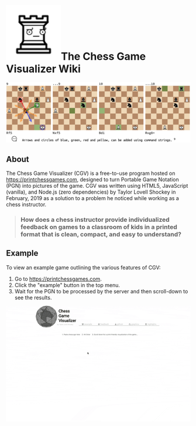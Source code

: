 # <img height="150px" src="https://raw.githubusercontent.com/Xen0phobe/Chess-Game-Visualizer/master/readme-resources/disappointmentRook.svg?sanitize=true" width="150px"></img>The Chess Game Visualizer Wiki
![General screenshot](https://github.com/Xen0phobe/Chess-Game-Visualizer/blob/master/readme-resources/Screen%20Shot%202019-02-28%20at%2011.32.32%20AM.png?raw=true)
## About
The Chess Game Visualizer (CGV) is a free-to-use program hosted on https://printchessgames.com, designed to turn Portable Game Notation (PGN) into pictures of the game. CGV was written using HTML5, JavaScript (vanilla), and Node.js (zero dependencies) by Taylor Lovell Shockey in February, 2019 as a solution to a problem he noticed while working as a chess instructor.
> ### How does a chess instructor provide individualized feedback on games to a classroom of kids in a printed format that is clean, compact, and easy to understand?

## Example
To view an example game outlining the various features of CGV:
1. Go to https://printchessgames.com.
2. Click the "example" button in the top menu.
3. Wait for the PGN to be processed by the server and then scroll-down to see the results.

<img height="50%" src="https://github.com/Xen0phobe/Chess-Game-Visualizer/blob/master/readme-resources/ShamefulAssuredFallowdeer-size_restricted.gif?raw=true"></img>
